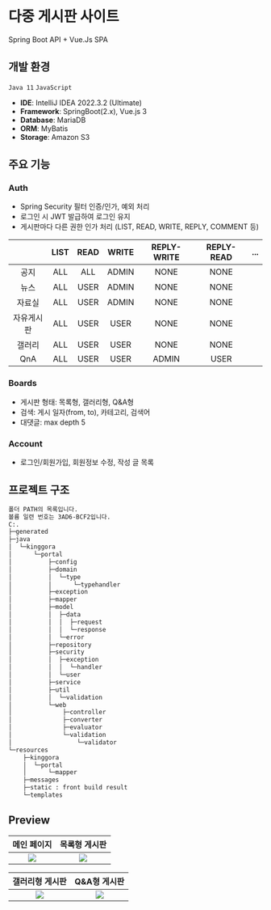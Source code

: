 # 다중 게시판 사이트
Spring Boot API + Vue.Js SPA

## 개발 환경
`Java 11` `JavaScript`
- **IDE**: IntelliJ IDEA 2022.3.2 (Ultimate)
- **Framework**: SpringBoot(2.x), Vue.js 3
- **Database**: MariaDB
- **ORM**: MyBatis
- **Storage**: Amazon S3

## 주요 기능
### Auth
- Spring Security 필터 인증/인가, 예외 처리
- 로그인 시 JWT 발급하여 로그인 유지
- 게시판마다 다른 권한 인가 처리 (LIST, READ, WRITE, REPLY, COMMENT 등)

||LIST|READ|WRITE|REPLY-WRITE|REPLY-READ|...|
|:---:|:---:|:---:|:---:|:---:|:---:|:---:|
|공지|ALL|ALL|ADMIN|NONE|NONE||
|뉴스|ALL|USER|ADMIN|NONE|NONE||
|자료실|ALL|USER|ADMIN|NONE|NONE||
|자유게시판|ALL|USER|USER|NONE|NONE||
|갤러리|ALL|USER|USER|NONE|NONE||
|QnA|ALL|USER|USER|ADMIN|USER||
### Boards
- 게시판 형태: 목록형, 갤러리형, Q&A형
- 검색: 게시 일자(from, to), 카테고리, 검색어
- 대댓글: max depth 5
### Account
- 로그인/회원가입, 회원정보 수정, 작성 글 목록

## 프로젝트 구조
```bash
폴더 PATH의 목록입니다.
볼륨 일련 번호는 3AD6-BCF2입니다.
C:.
├─generated
├─java
│  └─kinggora
│      └─portal
│          ├─config    
│          ├─domain 
│          │  └─type
│          │      └─typehandler            
│          ├─exception   
│          ├─mapper  
│          ├─model
│          │  ├─data
│          │  │  ├─request     
│          │  │  └─response      
│          │  └─error      
│          ├─repository  
│          ├─security
│          │  ├─exception
│          │  │  └─handler         
│          │  └─user      
│          ├─service   
│          ├─util
│          │  └─validation      
│          └─web
│              ├─controller
│              ├─converter
│              ├─evaluator
│              └─validation
│                  └─validator                
└─resources
    ├─kinggora
    │  └─portal
    │      └─mapper          
    ├─messages 
    ├─static : front build result
    └─templates
```
## Preview
|메인 페이지|목록형 게시판|
|:---:|:---:|
|<img src='https://github.com/kinggora/portal/assets/61868949/93d48958-9c85-40b3-8f6c-60968b830e1f'>|<img src='https://github.com/kinggora/portal/assets/61868949/7703d29e-a4cd-4556-903a-cc350f6cc0b0'>|

|갤러리형 게시판|Q&A형 게시판|
|:---:|:---:|
|<img src='https://github.com/kinggora/portal/assets/61868949/d484fb86-f6dd-4b1e-a781-cc010ebb9fa5'>|<img src='https://github.com/kinggora/portal/assets/61868949/da86d3d8-9ef1-49c2-a9fb-8cd6e5408723'>|




